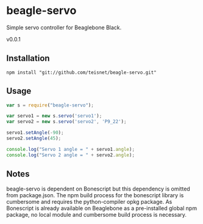 # beagle-servo

Simple servo controller for Beaglebone Black.

v0.0.1


## Installation
```
npm install "git://github.com/teisnet/beagle-servo.git"
```

## Usage
```js
var s = require("beagle-servo");

var servo1 = new s.servo('servo1');
var servo2 = new s.servo('servo2', 'P9_22');

servo1.setAngle(-90);
servo2.setAngle(45);

console.log("Servo 1 angle = " + servo1.angle);
console.log("Servo 2 angle = " + servo2.angle);
```

## Notes
beagle-servo is dependent on Bonescript but this dependency is omitted from package.json. The npm build process for the bonescript library is cumbersome and requires the python-compiler opkg package. As Bonescript is already available on Beaglebone as a pre-installed global npm package, no local module and cumbersome build process is necessary.
